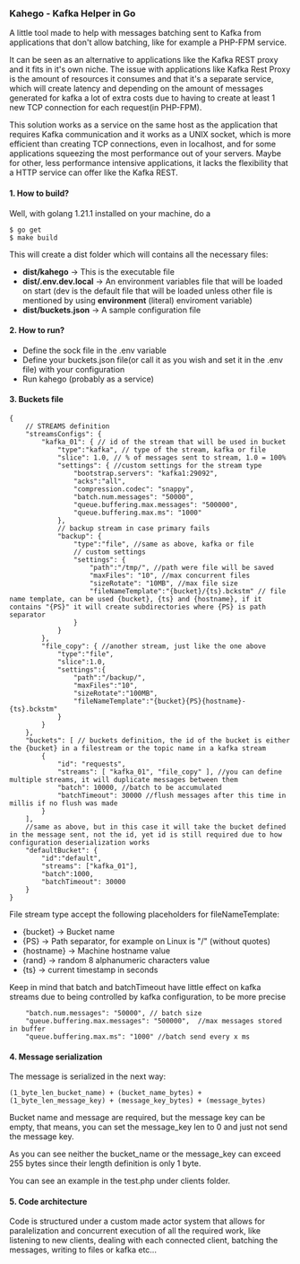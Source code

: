 ### Kahego - Kafka Helper in Go

A little tool made to help with messages batching sent to Kafka from applications that don't allow batching, like for example a PHP-FPM service.

It can be seen as an alternative to applications like the Kafka REST proxy and it fits in it's own niche. The issue with applications like Kafka Rest Proxy is the amount of resources it consumes and that it's a separate service, which will create latency and depending on the amount of messages generated for kafka a lot of extra costs due to having to create at least 1 new TCP connection for each request(in PHP-FPM).

This solution works as a service on the same host as the application that requires Kafka communication and it works as a UNIX socket, which is more efficient than creating TCP connections, even in localhost, and for some applications squeezing the most performance out of your servers. Maybe for other, less performance intensive applications, it lacks the flexibility that a HTTP service can offer like the Kafka REST.


#### 1. How to build?

Well, with golang 1.21.1 installed on your machine, do a 

```
$ go get
$ make build
```
This will create a dist folder which will contains all the necessary files:
* **dist/kahego** -> This is the executable file
* **dist/.env.dev.local** -> An environment variables file that will be loaded on start (dev is the default file that will be loaded unless other file is mentioned by using **environment** (literal) enviroment variable)
* **dist/buckets.json** -> A sample configuration file


#### 2. How to run?

* Define the sock file in the .env variable
* Define your buckets.json file(or call it as you wish and set it in the .env file) with your configuration
* Run kahego (probably as a service)

#### 3. Buckets file
```
{
    // STREAMS definition
    "streamsConfigs": {
        "kafka_01": { // id of the stream that will be used in bucket
            "type":"kafka", // type of the stream, kafka or file
            "slice": 1.0, // % of messages sent to stream, 1.0 = 100%
            "settings": { //custom settings for the stream type
                "bootstrap.servers": "kafka1:29092",
                "acks":"all",
                "compression.codec": "snappy",
                "batch.num.messages": "50000",
                "queue.buffering.max.messages": "500000",
                "queue.buffering.max.ms": "1000"
            },
            // backup stream in case primary fails
            "backup": { 
                "type":"file", //same as above, kafka or file
                // custom settings
                "settings": { 
                    "path":"/tmp/", //path were file will be saved
                    "maxFiles": "10", //max concurrent files
                    "sizeRotate": "10MB", //max file size 
                    "fileNameTemplate":"{bucket}/{ts}.bckstm" // file name template, can be used {bucket}, {ts} and {hostname}, if it contains "{PS}" it will create subdirectories where {PS} is path separator
                }
            }
        },
        "file_copy": { //another stream, just like the one above
            "type":"file",
            "slice":1.0,
            "settings":{
                "path":"/backup/",
                "maxFiles":"10",
                "sizeRotate":"100MB",
                "fileNameTemplate":"{bucket}{PS}{hostname}-{ts}.bckstm"
            }
        }
    },
    "buckets": [ // buckets definition, the id of the bucket is either the {bucket} in a filestream or the topic name in a kafka stream
        {
            "id": "requests",
            "streams": [ "kafka_01", "file_copy" ], //you can define multiple streams, it will duplicate messages between them
            "batch": 10000, //batch to be accumulated 
            "batchTimeout": 30000 //flush messages after this time in millis if no flush was made
        }
    ],
    //same as above, but in this case it will take the bucket defined in the message sent, not the id, yet id is still required due to how configuration deserialization works
    "defaultBucket": {
        "id":"default",
        "streams": ["kafka_01"],
        "batch":1000,
        "batchTimeout": 30000
    } 
}
```
File stream type accept the following placeholders for fileNameTemplate:

* {bucket} -> Bucket name
* {PS} -> Path separator, for example on Linux is "/" (without quotes)
* {hostname} -> Machine hostname value
* {rand} -> random 8 alphanumeric characters value
* {ts} -> current timestamp in seconds

Keep in mind that batch and batchTimeout have little effect on kafka streams due to being controlled by kafka configuration, to be more precise
```
    "batch.num.messages": "50000", // batch size
    "queue.buffering.max.messages": "500000",  //max messages stored in buffer
    "queue.buffering.max.ms": "1000" //batch send every x ms
```
#### 4. Message serialization

The message is serialized in the next way:
```
(1_byte_len_bucket_name) + (bucket_name_bytes) + (1_byte_len_message_key) + (message_key_bytes) + (message_bytes)
```
Bucket name and message are required, but the message key can be empty, that means, you can set the message_key len to 0 and just not send the message key. 


As you can see neither the bucket_name or the message_key can exceed 255 bytes since their length definition is only 1 byte.

You can see an example in the test.php under clients folder. 


#### 5. Code architecture

Code is structured under a custom made actor system that allows for paralelization and concurrent execution of all the required work, like listening to new clients, dealing with each connected client, batching the messages, writing to files or kafka etc...
